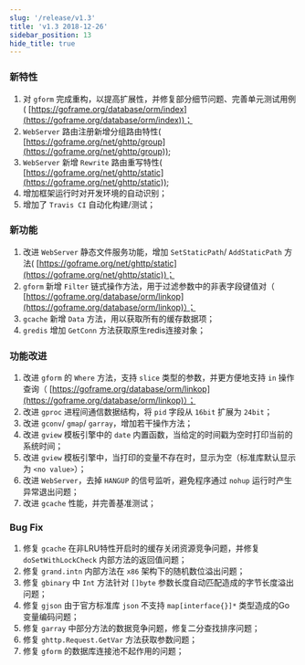 ```yaml
---
slug: '/release/v1.3'
title: 'v1.3 2018-12-26'
sidebar_position: 13
hide_title: true
---
```


### 新特性

1. 对 `gform` 完成重构，以提高扩展性，并修复部分细节问题、完善单元测试用例( [https://goframe.org/database/orm/index](https://goframe.org/database/orm/index))；
2. `WebServer` 路由注册新增分组路由特性( [https://goframe.org/net/ghttp/group](https://goframe.org/net/ghttp/group));
3. `WebServer` 新增 `Rewrite` 路由重写特性( [https://goframe.org/net/ghttp/static](https://goframe.org/net/ghttp/static));
4. 增加框架运行时对开发环境的自动识别；
5. 增加了 `Travis CI` 自动化构建/测试；

### 新功能

1. 改进 `WebServer` 静态文件服务功能，增加 `SetStaticPath`/ `AddStaticPath` 方法( [https://goframe.org/net/ghttp/static](https://goframe.org/net/ghttp/static))；
2. `gform` 新增 `Filter` 链式操作方法，用于过滤参数中的非表字段键值对（ [https://goframe.org/database/orm/linkop](https://goframe.org/database/orm/linkop)）；
3. `gcache` 新增 `Data` 方法，用以获取所有的缓存数据项；
4. `gredis` 增加 `GetConn` 方法获取原生redis连接对象；

### 功能改进

1. 改进 `gform` 的 `Where` 方法，支持 `slice` 类型的参数，并更方便地支持 `in` 操作查询（ [https://goframe.org/database/orm/linkop](https://goframe.org/database/orm/linkop)）；
2. 改进 `gproc` 进程间通信数据结构，将 `pid` 字段从 `16bit` 扩展为 `24bit`；
3. 改进 `gconv`/ `gmap`/ `garray`，增加若干操作方法；
4. 改进 `gview` 模板引擎中的 `date` 内置函数，当给定的时间戳为空时打印当前的系统时间；
5. 改进 `gview` 模板引擎中，当打印的变量不存在时，显示为空（标准库默认显示为 `<no value>`）；
6. 改进 `WebServer`，去掉 `HANGUP` 的信号监听，避免程序通过 `nohup` 运行时产生异常退出问题；
7. 改进 `gcache` 性能，并完善基准测试；

### Bug Fix

1. 修复 `gcache` 在非LRU特性开启时的缓存关闭资源竞争问题，并修复 `doSetWithLockCheck` 内部方法的返回值问题；
2. 修复 `grand.intn` 内部方法在 `x86` 架构下的随机数位溢出问题；
3. 修复 `gbinary` 中 `Int` 方法针对 `[]byte` 参数长度自动匹配造成的字节长度溢出问题；
4. 修复 `gjson` 由于官方标准库 `json` 不支持 `map[interface{}]*` 类型造成的Go变量编码问题；
5. 修复 `garray` 中部分方法的数据竞争问题，修复二分查找排序问题；
6. 修复 `ghttp.Request.GetVar` 方法获取参数问题；
7. 修复 `gform` 的数据库连接池不起作用的问题；